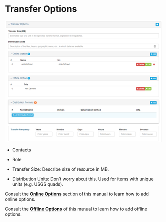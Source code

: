 # Transfer Options

![](/assets/Distribution_Transfer_Options_Window.png)

* Contacts
* Role

* Transfer Size: Describe size of resource in MB.

* Distribution Units: Don’t worry about this. Used for items with unique units \(e.g. USGS quads\).

Consult the [**Online Options**](/record/edit/quality/edit-distributors/online-option.md) section of this manual to learn how to add online options.

Consult the [**Offline Options**](/record/edit/quality/edit-distributors/offline-options.md) of this manual to learn how to add offline options.

